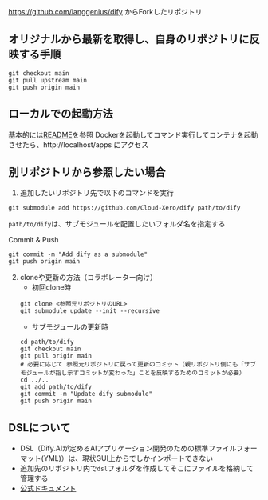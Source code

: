 https://github.com/langgenius/dify からForkしたリポジトリ

## オリジナルから最新を取得し、自身のリポジトリに反映する手順
```
git checkout main
git pull upstream main
git push origin main
```

## ローカルでの起動方法
基本的には[README](./README.md)を参照
Dockerを起動してコマンド実行してコンテナを起動させたら、http://localhost/apps にアクセス


## 別リポジトリから参照したい場合
1. 追加したいリポジトリ先で以下のコマンドを実行
  ```
  git submodule add https://github.com/Cloud-Xero/dify path/to/dify
  ```
  `path/to/dify`は、サブモジュールを配置したいフォルダ名を指定する

  Commit & Push
  ```
  git commit -m "Add dify as a submodule"
  git push origin main
  ```
2. cloneや更新の方法（コラボレーター向け）
   - 初回clone時
    ```
    git clone <参照元リポジトリのURL>
    git submodule update --init --recursive
    ```
   - サブモジュールの更新時
    ```
    cd path/to/dify
    git checkout main
    git pull origin main
    # 必要に応じて 参照元リポジトリに戻って更新のコミット（親リポジトリ側にも「サブモジュールが指し示すコミットが変わった」ことを反映するためのコミットが必要）
    cd ../..
    git add path/to/dify
    git commit -m "Update dify submodule"
    git push origin main
    ```

## DSLについて
- DSL（Dify.AIが定めるAIアプリケーション開発のための標準ファイルフォーマット(YML)）は、現状GUI上からでしかインポートできない
- 追加先のリポジトリ内で`dsl`フォルダを作成してそこにファイルを格納して管理する
- [公式ドキュメント](https://docs.dify.ai/ja-jp/guides/application-orchestrate/creating-an-application#dslfairukara)
